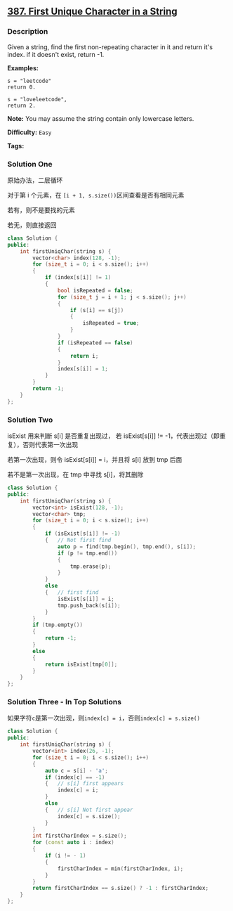 ## [387. First Unique Character in a String](https://leetcode.com/problems/first-unique-character-in-a-string/#/description)

### Description

Given a string, find the first non-repeating character in it and return it's index. if it doesn't exist, return -1.

**Examples:**

```
s = "leetcode"
return 0.

s = "loveleetcode",
return 2.
```

**Note:** You may assume the string contain only lowercase letters.

**Difficulty:** `Easy`

**Tags:**

### Solution One

原始办法，二层循环

对于第 i 个元素，在 `[i + 1, s.size())`区间查看是否有相同元素

若有，则不是要找的元素

若无，则直接返回

```c++
class Solution {
public:
    int firstUniqChar(string s) {
        vector<char> index(128, -1);
        for (size_t i = 0; i < s.size(); i++)
        {
            if (index[s[i]] != 1)
            {
                bool isRepeated = false;
                for (size_t j = i + 1; j < s.size(); j++)
                {
                    if (s[i] == s[j])
                    {
                        isRepeated = true;
                    }
                }
                if (isRepeated == false)
                {
                    return i;
                }
                index[s[i]] = 1;
            }
        }
        return -1;
    }
};
```

### Solution Two

isExist 用来判断 s[i] 是否重复出现过， 若 isExist[s[i]] != -1，代表出现过（即重复），否则代表第一次出现

若第一次出现，则令 isExist[s[i]] = i，并且将 s[i] 放到 tmp 后面

若不是第一次出现，在 tmp 中寻找 s[i]，将其删除

```c++
class Solution {
public:
    int firstUniqChar(string s) {
        vector<int> isExist(128, -1);
        vector<char> tmp;
        for (size_t i = 0; i < s.size(); i++)
        {
            if (isExist[s[i]] != -1)
            {	// Not first find
                auto p = find(tmp.begin(), tmp.end(), s[i]);
                if (p != tmp.end())
                {
                    tmp.erase(p);
                }
            }
            else
            {	// first find
                isExist[s[i]] = i;
                tmp.push_back(s[i]);
            }
        }
        if (tmp.empty())
        {
            return -1;
        }
        else
        {
            return isExist[tmp[0]];
        }
    }
};
```

### Solution Three - In Top Solutions

如果字符`c`是第一次出现，则`index[c] = i`，否则`index[c] = s.size()`

```c++
class Solution {
public:
    int firstUniqChar(string s) {
        vector<int> index(26, -1);
        for (size_t i = 0; i < s.size(); i++)
        {
            auto c = s[i] - 'a';
            if (index[c] == -1)
            {	// s[i] first appears
                index[c] = i;
            }
            else
            {	// s[i] Not first appear
                index[c] = s.size();
            }
        }
        int firstCharIndex = s.size();
        for (const auto i : index)
        {
            if (i != - 1)
            {
                firstCharIndex = min(firstCharIndex, i);
            }
        }
        return firstCharIndex == s.size() ? -1 : firstCharIndex;
    }
};
```
